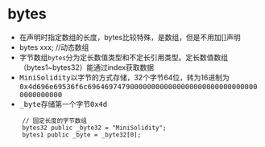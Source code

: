 # bytes
- 在声明时指定数组的长度，bytes比较特殊，是数组，但是不用加[]声明
- bytes xxx; //动态数组
- 字节数组`bytes`分为定长数值类型和不定长引用类型。定长数值数组（bytes1~bytes32）能通过index获取数据
- <kbd>MiniSolidity</kbd>以字节的方式存储，32个字节64位，转为16进制为<kbd>0x4d696e69536f6c69646974790000000000000000000000000000000000000000</kbd>
- <kbd>_byte</kbd>存储第一个字节<kbd>0x4d</kbd>
```solidity
    // 固定长度的字节数组
    bytes32 public _byte32 = "MiniSolidity"; 
    bytes1 public _byte = _byte32[0]; 
```
